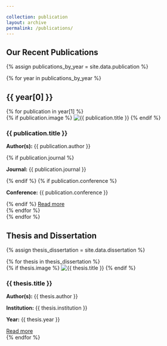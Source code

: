 ```yaml
---

collection: publication
layout: archive
permalink: /publications/
---
```


<h2>Our Recent Publications</h2>

{% assign publications_by_year = site.data.publication %}

{% for year in publications_by_year %}
  <h2>{{ year[0] }}</h2>
  <div class="publications-list"> <!-- Updated from publications-grid -->
    {% for publication in year[1] %}
      <div class="publication-tile">
        <div class="publication-image">
          {% if publication.image %}
            <img src="{{ publication.image }}" alt="{{ publication.title }}">
          {% endif %}
        </div>
        <div class="publication-content">
          <h3>{{ publication.title }}</h3>
          <p><strong>Author(s):</strong> {{ publication.author }}</p>
          {% if publication.journal %}
            <p><strong>Journal:</strong> {{ publication.journal }}</p>
          {% endif %}
          {% if publication.conference %}
            <p><strong>Conference:</strong> {{ publication.conference }}</p>
          {% endif %}
          <a href="{{ publication.link }}" class="publication-link">Read more</a>
        </div>
      </div>
    {% endfor %}
  </div>
{% endfor %}

<h2>Thesis and Dissertation</h2>

{% assign thesis_dissertation = site.data.dissertation %}

<div class="publications-list"> <!-- Updated from publications-grid -->
  {% for thesis in thesis_dissertation %}
    <div class="publication-tile">
      <div class="publication-image">
        {% if thesis.image %}
          <img src="{{ thesis.image }}" alt="{{ thesis.title }}">
        {% endif %}
      </div>
      <div class="publication-content">
        <h3>{{ thesis.title }}</h3>
        <p><strong>Author(s):</strong> {{ thesis.author }}</p>
        <p><strong>Institution:</strong> {{ thesis.institution }}</p>
        <p><strong>Year:</strong> {{ thesis.year }}</p>
        <a href="{{ thesis.link }}" class="publication-link">Read more</a>
      </div>
    </div>
  {% endfor %}
</div>
